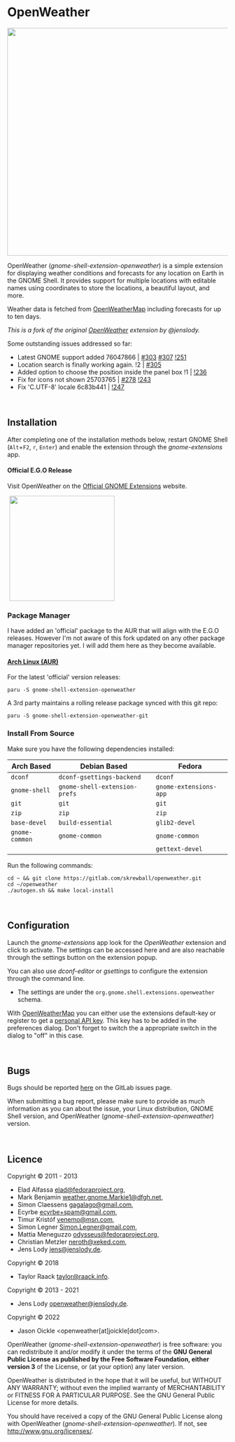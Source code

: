 # OpenWeather

<p align="left">
    <img src="https://gitlab.com/skrewball/assets/-/raw/main/openweather-screenshot.png" width="520">
</p>

OpenWeather (*gnome-shell-extension-openweather*) is a simple extension for displaying weather conditions and forecasts for any location on Earth in the GNOME Shell. It provides support for multiple locations with editable names using coordinates to store the locations, a beautiful layout, and more.

Weather data is fetched from [OpenWeatherMap](https://openweathermap.org) including forecasts for up to ten days.

*This is a fork of the original [OpenWeather](https://gitlab.com/jenslody/gnome-shell-extension-openweather) extension by @jenslody.*

Some outstanding issues addressed so far:

- Latest GNOME support added 76047866 | [#303](jenslody/gnome-shell-extension-openweather#303) [#307](jenslody/gnome-shell-extension-openweather#307) [!251](jenslody/gnome-shell-extension-openweather!251)
- Location search is finally working again. !2 | [#305](jenslody/gnome-shell-extension-openweather#305)
- Added option to choose the position inside the panel box !1 | [!236](jenslody/gnome-shell-extension-openweather!236)
- Fix for icons not shown 25703765 | [#278](jenslody/gnome-shell-extension-openweather#278) [!243](jenslody/gnome-shell-extension-openweather!243)
- Fix 'C.UTF-8' locale 6c83b441 | [!247](jenslody/gnome-shell-extension-openweather!247)

<br>

## Installation

After completing one of the installation methods below, restart GNOME Shell (`Alt`+`F2`, `r`, `Enter`) and enable the extension through the *gnome-extensions* app.

#### Official E.G.O Release

Visit OpenWeather on the [Official GNOME Extensions](https://extensions.gnome.org/extension/750/openweather) website.

<p align="left">
  <a href="https://extensions.gnome.org/extension/750/openweather">
    <img src="https://gitlab.com/skrewball/assets/-/raw/main/get-it-on-ego.png" width="240" style="margin-left: 5px">
  </a>
</p>

### Package Manager

I have added an 'official' package to the AUR that will align with the E.G.O releases. However I'm not aware of this fork updated on any other package manager repositories yet. I will add them here as they become available.

#### [Arch Linux (AUR)](https://aur.archlinux.org/packages?O=0&K=gnome-shell-extension-openweather)

For the latest 'official' version releases:

```
paru -S gnome-shell-extension-openweather
```

A 3rd party maintains a rolling release package synced with this git repo:

```
paru -S gnome-shell-extension-openweather-git
```

### Install From Source

Make sure you have the following dependencies installed:

| Arch Based     | Debian Based                  | Fedora                 |
| ---            | ---                           | ---                    |
| `dconf`        | `dconf-gsettings-backend`     | `dconf`                |
| `gnome-shell`  | `gnome-shell-extension-prefs` | `gnome-extensions-app` |
| `git`          | `git`                         | `git`                  |
| `zip`          | `zip`                         | `zip`                  |
| `base-devel`   | `build-essential`             | `glib2-devel`          |
| `gnome-common` | `gnome-common`                | `gnome-common`         |
|                |                               | `gettext-devel`        |


Run the following commands:

```
cd ~ && git clone https://gitlab.com/skrewball/openweather.git
cd ~/openweather
./autogen.sh && make local-install
```

<br>

## Configuration

Launch the *gnome-extensions* app look for the *OpenWeather* extension and click to activate. The settings can be accessed here and are also reachable through the settings button on the extension popup.

You can also use *dconf-editor* or *gsettings* to configure the extension through the command line.
- The settings are under the `org.gnome.shell.extensions.openweather` schema.

With [OpenWeatherMap](https://openweathermap.org) you can either use the extensions default-key or register to get a [personal API key](https://openweathermap.org/appid). This key has to be added in the preferences dialog. Don't forget to switch the a appropriate switch in the dialog to "off" in this case.

<br>

## Bugs

Bugs should be reported [here](https://gitlab.com/skrewball/openweather/issues) on the GitLab issues page.

When submitting a bug report, please make sure to provide as much information as you can about the issue, your Linux distribution, GNOME Shell version, and OpenWeather (*gnome-shell-extension-openweather*) version.

<br>

## Licence

Copyright &copy; 2011 - 2013
* Elad Alfassa <elad@fedoraproject.org>,
* Mark Benjamin <weather.gnome.Markie1@dfgh.net>,
* Simon Claessens <gagalago@gmail.com>,
* Ecyrbe <ecyrbe+spam@gmail.com>,
* Timur Kristóf <venemo@msn.com>,
* Simon Legner <Simon.Legner@gmail.com>,
* Mattia Meneguzzo <odysseus@fedoraproject.org>,
* Christian Metzler <neroth@xeked.com>,
* Jens Lody <jens@jenslody.de>.

Copyright &copy; 2018
* Taylor Raack <taylor@raack.info>.

Copyright &copy; 2013 - 2021
* Jens Lody <openweather@jenslody.de>.

Copyright &copy; 2022
* Jason Oickle <openweather[at]joickle[dot]com>.


OpenWeather (*gnome-shell-extension-openweather*) is free software: you can redistribute it and/or modify it under the terms of the **GNU General Public License as published by the Free Software Foundation, either version 3** of the License, or (at your option) any later version.

OpenWeather is distributed in the hope that it will be useful, but WITHOUT ANY WARRANTY; without even the implied warranty of MERCHANTABILITY or FITNESS FOR A PARTICULAR PURPOSE.  See the GNU General Public License for more details.

You should have received a copy of the GNU General Public License along with OpenWeather (*gnome-shell-extension-openweather*).  If not, see <http://www.gnu.org/licenses/>.
